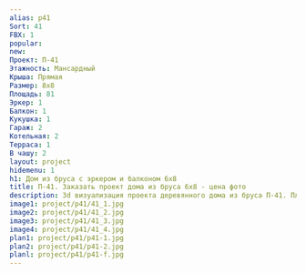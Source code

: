 ```yaml
---
alias: p41
Sort: 41
FBX: 1
popular: 
new: 
Проект: П-41
Этажность: Мансардный
Крыша: Прямая
Размер: 8х8
Площадь: 81
Эркер: 1
Балкон: 1
Кукушка: 1
Гараж: 2
Котельная: 2
Терраса: 1
В чашу: 2
layout: project
hidemenu: 1
h1: Дом из бруса с эркером и балконом 6х8
title: П-41. Заказать проект дома из бруса 6х8 - цена фото
description: 3d визуализация проекта деревянного дома из бруса П-41. Площадь 81 м2, размер 6х8. Вы можете внести любые изменения в проект.
image1: project/p41/41_1.jpg
image2: project/p41/41_2.jpg
image3: project/p41/41_3.jpg
image4: project/p41/41_4.jpg
plan1: project/p41/p41-1.jpg
plan2: project/p41/p41-2.jpg
planl: project/p41/p41-f.jpg
---
```

